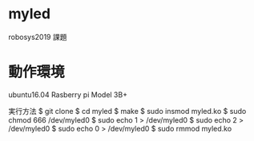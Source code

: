 # myled
robosys2019 課題

# 動作環境
ubuntu16.04
Rasberry pi Model 3B+

実行方法
$ git clone 
$ cd myled
$ make
$ sudo insmod myled.ko
$ sudo chmod 666 /dev/myled0
$ sudo echo 1 > /dev/myled0
$ sudo echo 2 > /dev/myled0
$ sudo echo 0 > /dev/myled0
$ sudo rmmod myled.ko
